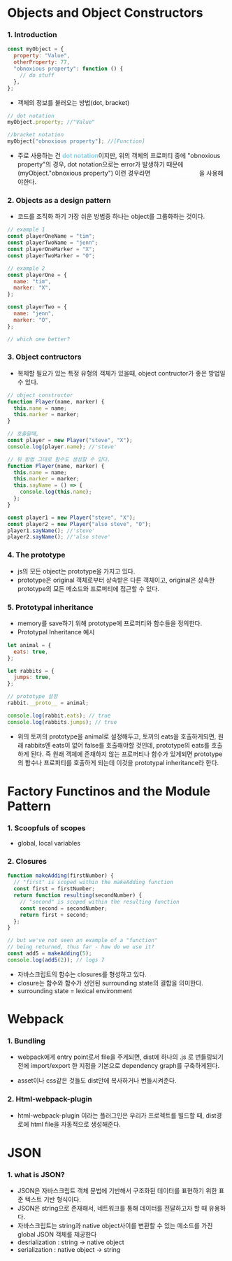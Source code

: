 # Objects and Object Constructors

### 1. Introduction

```js
const myObject = {
  property: "Value",
  otherProperty: 77,
  "obnoxious property": function () {
    // do stuff
  },
};
```

- 객체의 정보를 불러오는 방법(dot, bracket)

```js
// dot notation
myObject.property; //"Value"

//bracket notation
myObject["obnoxious property"]; //[Function]
```

- 주로 사용하는 건 <span style="font-weight : bold;  color: skyblue">dot notation</span>이지만, 위의 객체의 프로퍼티 중에 "obnoxious property"의 경우, dot notation으로는 error가 발생하기 때문에(myObject."obnoxious property") 이런 경우라면 <span style="color: white">bracket notation</span>을 사용해야한다.

### 2. Objects as a design pattern

- 코드를 조직화 하기 가장 쉬운 방법중 하나는 object를 그룹화하는 것이다.

```js
// example 1
const playerOneName = "tim";
const playerTwoName = "jenn";
const playerOneMarker = "X";
const playerTwoMarker = "O";

// example 2
const playerOne = {
  name: "tim",
  marker: "X",
};

const playerTwo = {
  name: "jenn",
  marker: "O",
};

// which one better?
```

### 3. Object contructors

- 복제할 필요가 있는 특정 유형의 객체가 있을때, object contructor가 좋은 방법일 수 있다.

```js
// object constructor
function Player(name, marker) {
  this.name = name;
  this.marker = marker;
}

// 호출할때,
const player = new Player("steve", "X");
console.log(player.name); //'steve'

// 위 방법 그대로 함수도 생성할 수 있다.
function Player(name, marker) {
  this.name = name;
  this.marker = marker;
  this.sayName = () => {
    console.log(this.name);
  };
}

const player1 = new Player("steve", "X");
const player2 = new Player("also steve", "O");
player1.sayName(); //'steve'
player2.sayName(); //'also steve'
```

### 4. The prototype

- js의 모든 object는 prototype을 가지고 있다.
- prototype은 original 객체로부터 상속받은 다른 객체이고, original은 상속한 prototype의 모든 메소드와 프로퍼티에 접근할 수 있다.

### 5. Prototypal inheritance

- memory를 save하기 위해 prototype에 프로퍼티와 함수들을 정의한다.
- Prototypal Inheritance 예시

```js
let animal = {
  eats: true,
};

let rabbits = {
  jumps: true,
};

// prototype 설정
rabbit.__proto__ = animal;

console.log(rabbit.eats); // true
console.log(rabbits.jumps); // true
```

- 위의 토끼의 prototype을 animal로 설정해두고, 토끼의 eats을 호출하게되면, 원래 rabbits엔 eats이 없어 false를 호출해야할 것인데, prototype의 eats를 호출 하게 된다. 즉 원래 객체에 존재하지 않는 프로퍼티나 함수가 있게되면 prototype의 함수나 프로퍼티를 호출하게 되는데 이것을 prototypal inheritance라 한다.

# Factory Functinos and the Module Pattern

### 1. Scoopfuls of scopes

- global, local variables

### 2. Closures

```js
function makeAdding(firstNumber) {
  // "first" is scoped within the makeAdding function
  const first = firstNumber;
  return function resulting(secondNumber) {
    // "second" is scoped within the resulting function
    const second = secondNumber;
    return first + second;
  };
}

// but we've not seen an example of a "function"
// being returned, thus far - how do we use it?
const add5 = makeAdding(5);
console.log(add5(2)); // logs 7
```

- 자바스크립트의 함수는 closures를 형성하고 있다.
- closure는 함수와 함수가 선언된 surrounding state의 결합을 의미한다.
- surrounding state = lexical environment

# Webpack

### 1. Bundling

- webpack에게 entry point로서 file을 주게되면, dist에 하나의 .js 로 번들링되기 전에 import/export 한 지점을 기본으로 dependency graph를 구축하게된다.

- asset이나 css같은 것들도 dist안에 복사하거나 번들시켜준다.

### 2. Html-webpack-plugin

- html-webpack-plugin 이라는 플러그인은 우리가 프로젝트를 빌드할 때, dist경로에 html file을 자동적으로 생성해준다.

# JSON

### 1. what is JSON?

- JSON은 자바스크립트 객체 문법에 기반해서 구조화된 데이터를 표현하기 위한 표준 텍스트 기반 형식이다.
- JSON은 string으로 존재해서, 네트워크를 통해 데이터를 전달하고자 할 때 유용하다.
- 자바스크립트는 string과 native object사이를 변환할 수 있는 메소드를 가진 global JSON 객체를 제공한다
- desrialization : string -> native object
- serialization : native object -> string
